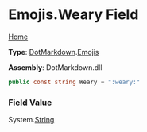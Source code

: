 # Emojis\.Weary Field

[Home](../../../README.md)

**Type**: [DotMarkdown](../../README.md)\.[Emojis](../README.md)

**Assembly**: DotMarkdown\.dll

```csharp
public const string Weary = ":weary:"
```

### Field Value

System\.[String](https://docs.microsoft.com/en-us/dotnet/api/system.string)